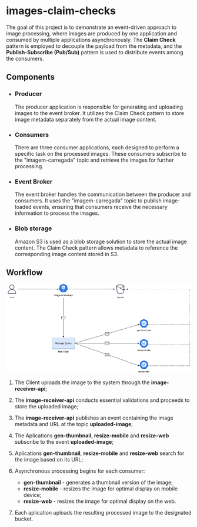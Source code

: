 # images-claim-checks

The goal of this project is to demonstrate an event-driven approach to image processing, where images are produced by one application and consumed by multiple applications asynchronously. The **Claim Check** pattern is employed to decouple the payload from the metadata, and the **Publish-Subscribe (Pub/Sub)** pattern is used to distribute events among the consumers.

## Components

- ### Producer

  The producer application is responsible for generating and uploading images to the event broker. It utilizes the Claim Check pattern to store image metadata separately from the actual image content.

- ### Consumers

  There are three consumer applications, each designed to perform a specific task on the processed images. These consumers subscribe to the "imagem-carregada" topic and retrieve the images for further processing.

- ### Event Broker

  The event broker handles the communication between the producer and consumers. It uses the "imagem-carregada" topic to publish image-loaded events, ensuring that consumers receive the necessary information to process the images.

- ### Blob storage
  Amazon S3 is used as a blob storage solution to store the actual image content. The Claim Check pattern allows metadata to reference the corresponding image content stored in S3.

## Workflow

![Event Architecture](/image-processing.png)

1. The Client uploads the image to the system through the **image-receiver-api**;
2. The **image-receiver-api** conducts essential validations and proceeds to store the uploaded image;
3. The **image-receiver-api** publishes an event containing the image metadata and URL at the topic **uploaded-image**;
4. The Aplications **gen-thumbnail**, **resize-mobile** and **resize-web** subscribe to the event **uploaded-image**;
5. Aplications **gen-thumbnail**, **resize-mobile** and **resize-web** search for the image based on its URL;
6. Asynchronous processing begins for each consumer:

   - **gen-thumbnail** - generates a thumbnail version of the image;
   - **resize-mobile** - resizes the image for optimal display on mobile device;
   - **resize-web** - resizes the image for optimal display on the web.

7. Each aplication uploads the resulting processed image to the designated bucket.
